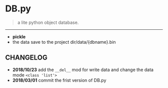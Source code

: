 # DB.py

> a lite python object database.  

--------  

- **pickle**
- the data save to the project dir/data/{dbname}.bin

## CHANGELOG
- **2018/10/23** add the `__del__` mod for write data and change the data mode `<class 'list'>`
- **2018/03/01** commit the frist version of DB.py